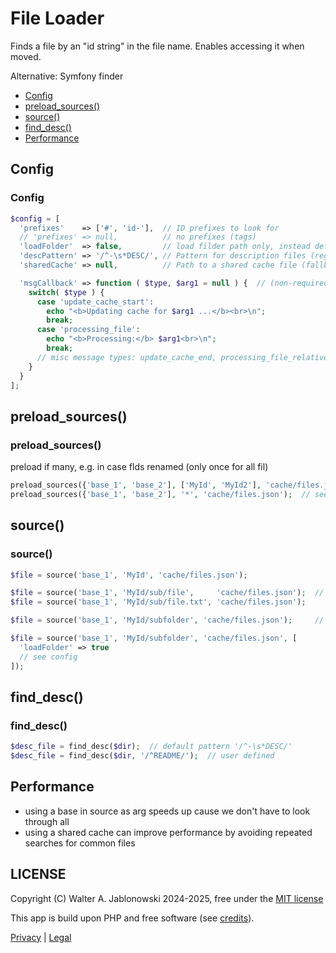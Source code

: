 # File Loader

Finds a file by an "id string" in the file name. Enables accessing it when moved.

Alternative: Symfony finder

- [Config](#config)
- [preload_sources()](#preload_sources)
- [source()](#source)
- [find_desc()](#find_desc)
- [Performance](#performance)

Config
----------------------------------------------------------
### Config

```php
$config = [
  'prefixes'    => ['#', 'id-'],  // ID prefixes to look for
  // 'prefixes' => null,          // no prefixes (tags)
  'loadFolder'  => false,         // load filder path only, instead default is - DESC
  'descPattern' => '/^-\s*DESC/', // Pattern for description files (regex)
  'sharedCache' => null,          // Path to a shared cache file (fallback)

  'msgCallback' => function ( $type, $arg1 = null ) {  // (non-required) callback for ui messages
    switch( $type ) {
      case 'update_cache_start':
        echo "<b>Updating cache for $arg1 ...</b><br>\n";
        break;
      case 'processing_file':
        echo "<b>Processing:</b> $arg1<br>\n";
        break;
      // misc message types: update_cache_end, processing_file_relative
    }
  }
];
```

preload_sources()
----------------------------------------------------------
### preload_sources()

preload if many, e.g. in case flds renamed (only once for all fil)

```php
preload_sources({'base_1', 'base_2'], ['MyId', 'MyId2'], 'cache/files.json');
preload_sources({'base_1', 'base_2'], '*', 'cache/files.json');  // see also config
```

source()
----------------------------------------------------------
### source()

```php
$file = source('base_1', 'MyId', 'cache/files.json');

$file = source('base_1', 'MyId/sub/file',     'cache/files.json');  // default ext .md
$file = source('base_1', 'MyId/sub/file.txt', 'cache/files.json');

$file = source('base_1', 'MyId/subfolder', 'cache/files.json');     // will find the - DESC file

$file = source('base_1', 'MyId/subfolder', 'cache/files.json', [
  'loadFolder' => true
  // see config
]);
```

find_desc()
----------------------------------------------------------
### find_desc()

```php
$desc_file = find_desc($dir);  // default pattern '/^-\s*DESC/'
$desc_file = find_desc($dir, '/^README/');  // user defined
```

Performance
----------------------------------------------------------

- using a base in source as arg speeds up cause we don't have to look through all
- using a shared cache can improve performance by avoiding repeated searches for common files


LICENSE
----------------------------------------------------------

Copyright (C) Walter A. Jablonowski 2024-2025, free under the [MIT license](LICENSE)

This app is build upon PHP and free software (see [credits](credits.md)).

[Privacy](https://walter-a-jablonowski.github.io/privacy.html) | [Legal](https://walter-a-jablonowski.github.io/imprint.html)
